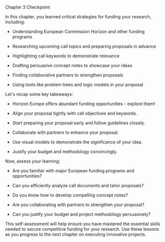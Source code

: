 
Chapter 3 Checkpoint

In this chapter, you learned critical strategies for funding your research, including:

- Understanding European Commission Horizon and other funding programs

- Researching upcoming call topics and preparing proposals in advance

- Highlighting call keywords to demonstrate relevance 

- Drafting persuasive concept notes to showcase your ideas

- Finding collaborative partners to strengthen proposals

- Using tools like problem trees and logic models in your proposal

Let's recap some key takeaways:

- Horizon Europe offers abundant funding opportunities - explore them!

- Align your proposal tightly with call objectives and keywords.

- Start preparing your proposal early and follow guidelines closely. 

- Collaborate with partners to enhance your proposal. 

- Use visual models to demonstrate the significance of your idea.

- Justify your budget and methodology convincingly.

Now, assess your learning:

- Are you familiar with major European funding programs and opportunities?

- Can you efficiently analyze call documents and tailor proposals?

- Do you know how to develop compelling concept notes?

- Are you collaborating with partners to strengthen your proposal?

- Can you justify your budget and project methodology persuasively?

This self-assessment will help ensure you have mastered the essential skills needed to secure competitive funding for your research. Use these lessons as you progress to the next chapter on executing innovative projects.
